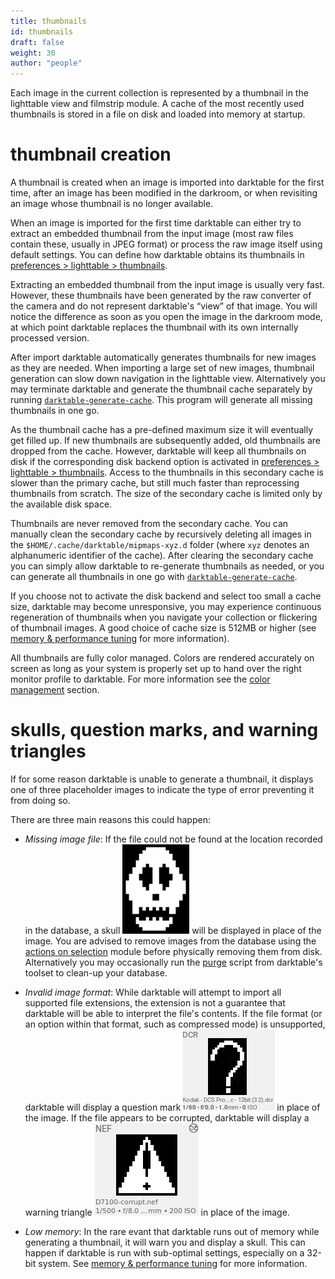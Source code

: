 ```yaml
---
title: thumbnails
id: thumbnails
draft: false
weight: 30
author: "people"
---
```


Each image in the current collection is represented by a thumbnail in the lighttable view and filmstrip module. A cache of the most recently used thumbnails is stored in a file on disk and loaded into memory at startup.

# thumbnail creation

A thumbnail is created when an image is imported into darktable for the first time, after an image has been modified in the darkroom, or when revisiting an image whose thumbnail is no longer available.

When an image is imported for the first time darktable can either try to extract an embedded thumbnail from the input image (most raw files contain these, usually in JPEG format) or process the raw image itself using default settings. You can define how darktable obtains its thumbnails in [preferences > lighttable > thumbnails](../../../preferences-settings/lighttable.md#thumbnails).

Extracting an embedded thumbnail from the input image is usually very fast. However, these thumbnails have been generated by the raw converter of the camera and do not represent darktable's “view” of that image. You will notice the difference as soon as you open the image in the darkroom mode, at which point darktable replaces the thumbnail with its own internally processed version.

After import darktable automatically generates thumbnails for new images as they are needed. When importing a large set of new images, thumbnail generation can slow down navigation in the lighttable view. Alternatively you may terminate darktable and generate the thumbnail cache separately by running [`darktable-generate-cache`](../../special-topics/program-invocation/darktable-generate-cache.md). This program will generate all missing thumbnails in one go.

As the thumbnail cache has a pre-defined maximum size it will eventually get filled up. If new thumbnails are subsequently added, old thumbnails are dropped from the cache. However, darktable will keep all thumbnails on disk if the corresponding disk backend option is activated in [preferences > lighttable > thumbnails](../../../preferences-settings/lighttable.md#thumbnails). Access to the thumbnails in this secondary cache is slower than the primary cache, but still much faster than reprocessing thumbnails from scratch. The size of the secondary cache is limited only by the available disk space.

Thumbnails are never removed from the secondary cache. You can manually clean the secondary cache by recursively deleting all images in the `$HOME/.cache/darktable/mipmaps-xyz.d` folder (where `xyz` denotes an alphanumeric identifier of the cache). After clearing the secondary cache you can simply allow darktable to re-generate thumbnails as needed, or you can generate all thumbnails in one go with [`darktable-generate-cache`](../../special-topics/program-invocation/darktable-generate-cache.md).

If you choose not to activate the disk backend and select too small a cache size, darktable may become unresponsive, you may experience continuous regeneration of thumbnails when you navigate your collection or flickering of thumbnail images. A good choice of cache size is 512MB or higher (see [memory & performance tuning](../../../special-topics/mem-performance.md) for more information).

All thumbnails are fully color managed. Colors are rendered accurately on screen as long as your system is properly set up to hand over the right monitor profile to darktable. For more information see the [color management](../../../special-topics/color-management/_index.md) section.

# skulls, question marks, and warning triangles

If for some reason darktable is unable to generate a thumbnail, it displays one of three placeholder images to indicate the type of error preventing it from doing so.

There are three main reasons this could happen:

- _Missing image file_: If the file could not be found at the location recorded in the database, a skull ![skull icon](./thumbnails/skull.png#icon) will be displayed in place of the image. You are advised to remove images from the database using the [actions on selection](../../../module-reference/utility-modules/lighttable/selected-image.md) module before physically removing them from disk. Alternatively you may occasionally run the [purge](../../../special-topics/program-invocation/purge_non_existing_images_sh.md) script from darktable's toolset to clean-up your database.

- _Invalid image format_: While darktable will attempt to import all supported file extensions, the extension is not a guarantee that darktable will be able to interpret the file's contents. If the file format (or an option within that format, such as compressed mode) is unsupported, darktable will display a question mark ![unsupported](./thumbnails/unsupported.png#icon) in place of the image. If the file appears to be corrupted, darktable will display a warning triangle ![error warning](./thumbnails/corrupt.png#icon) in place of the image.

- _Low memory_: In the rare evant that darktable runs out of memory while generating a thumbnail, it will warn you and display a skull. This can happen if darktable is run with sub-optimal settings, especially on a 32-bit system. See [memory & performance tuning](../../../special-topics/mem-performance.md) for more information.
